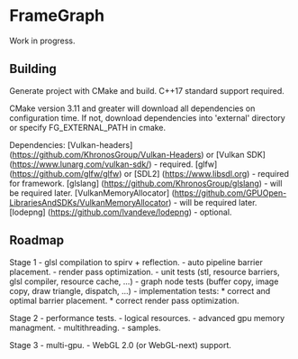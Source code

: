 # FrameGraph
Work in progress.

## Building
Generate project with CMake and build.
C++17 standard support required.

CMake version 3.11 and greater will download all dependencies on configuration time. If not, download dependencies into 'external' directory or specify FG_EXTERNAL_PATH in cmake.

Dependencies:
[Vulkan-headers] (https://github.com/KhronosGroup/Vulkan-Headers) or [Vulkan SDK] (https://www.lunarg.com/vulkan-sdk/) - required.
[glfw] (https://github.com/glfw/glfw) or [SDL2] (https://www.libsdl.org) - required for framework.
[glslang] (https://github.com/KhronosGroup/glslang) - will be required later.
[VulkanMemoryAllocator] (https://github.com/GPUOpen-LibrariesAndSDKs/VulkanMemoryAllocator) - will be required later.
[lodepng] (https://github.com/lvandeve/lodepng) - optional.

## Roadmap
Stage 1
	- glsl compilation to spirv + reflection.
	- auto pipeline barrier placement.
	- render pass optimization.
	- unit tests (stl, resource barriers, glsl compiler, resource cache, ...)
	- graph node tests (buffer copy, image copy, draw triangle, dispatch, ...)
	- implementation tests:
		* correct and optimal barrier placement.
		* correct render pass optimization.

Stage 2
	- performance tests.
	- logical resources.
	- advanced gpu memory managment.
	- multithreading.
	- samples.

Stage 3
	- multi-gpu.
	- WebGL 2.0 (or WebGL-next) support.